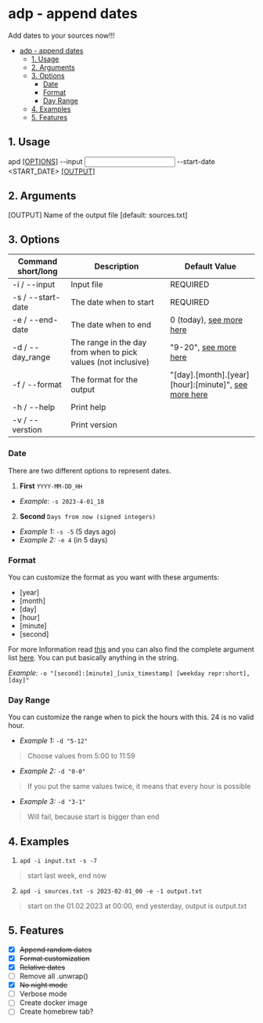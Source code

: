 # adp - append dates
Add dates to your sources now!!!

<!--toc:start-->
- [adp - append dates](#adp-append-dates)
  - [1. Usage](#1-usage)
  - [2. Arguments](#2-arguments)
  - [3. Options](#3-options)
    - [Date](#date)
    - [Format](#format)
    - [Day Range](#day-range)
  - [4. Examples](#4-examples)
  - [5. Features](#5-features)
<!--toc:end-->


## 1. Usage
apd [[OPTIONS]](#3-options) --input <INPUT> --start-date <START_DATE> [[OUTPUT]](#2-arguments)

## 2. Arguments
[OUTPUT]  Name of the output file [default: sources.txt]

## 3. Options
Command short/long | Description | Default Value
---|---|---
-i / --input | Input file | REQUIRED
-s / --start-date | The date when to start | REQUIRED
-e / --end-date | The date when to end | 0 (today), [see more here](#date)
-d / --day_range | The range in the day from when to pick values (not inclusive) | "9-20", [see more here](#day-range)
-f / --format | The format for the output | "[day].[month].[year] [hour]:[minute]", [see more here](#format)
-h / --help | Print help
-v / --verstion | Print version

### Date
There are two different options to represent dates.

1. **First**
`YYYY-MM-DD_HH`
- _Example:_ `-s 2023-4-01_18`

2. **Second**
`Days from now (signed integers)`
- _Example 1:_ `-s -5` (5 days ago)
- _Example 2:_ `-e 4` (in 5 days)


### Format
You can customize the format as you want with these arguments:

- [year]
- [month]
- [day]
- [hour]
- [minute]
- [second]

For more Information read [this](https://time-rs.github.io/book/api/format-description.html) and you can also find the complete argument list [here](https://docs.rs/time/0.3.20/time/format_description/modifier/index.html#structs). You can put basically anything in the string. <br>

_Example:_ `-o "[second]:[minute]_[unix_timestamp] [weekday repr:short],[day]"`


### Day Range
You can customize the range when to pick the hours with this. 24 is no valid hour.

- _Example 1:_ `-d "5-12"`
 > Choose values from 5:00 to 11:59
- _Example 2:_ `-d "0-0"`
 > If you put the same values twice, it means that every hour is possible
- _Example 3:_ `-d "3-1"`
 > Will fail, because start is bigger than end


## 4. Examples
1. `apd -i input.txt -s -7`
  > start last week, end now
2. `apd -i sources.txt -s 2023-02-01_00 -e -1 output.txt`
  > start on the 01.02.2023 at 00:00, end yesterday, output is output.txt


## 5. Features
- [x] ~~Append random dates~~
- [x] ~~Format customization~~
- [x] ~~Relative dates~~
- [ ] Remove all .unwrap()
- [x] ~~No night mode~~
- [ ] Verbose mode
- [ ] Create docker image
- [ ] Create homebrew tab?
